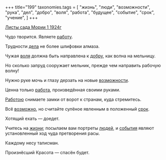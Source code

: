+++
title="199"
taxonomies.tags = [
 "жизнь",
 "люди",
 "возможности",
 "рука",
 "дел",
 "добро",
 "воля",
 "работа",
 "будущее",
 "событие",
 "срок",
 "учение",
]
+++

[Листы сада Мории 1 1924г](/agni/1924)

Чудо творится. Являете [работу](/tags/жизнь).   

Трудности [дела](/tags/дел) не более шлифовки алмаза.   

Чужая [воля](/tags/воля) должна быть направлена к [добру](/tags/добро), как волна на мельницу.   

Но сколько запруд сооружает мельник, прежде чем направить рабочую волну!   

Нужно руке мочь и глазу дерзать на новые [возможности](/tags/возможности).   

Ценна только [работа](/tags/работа), произведённая своими руками.   

[Работою](/tags/работа) снимаете замки от ворот к странам, куда стремитесь.   

Всё [возможно](/tags/возможности), но считайте сулёное явленным в положенный [срок](/tags/срок).   

Хотящий ехать — доедет.   

Учитесь на [жизни](/tags/жизнь); посылаем вам портреты [людей](/tags/люди), и [события](/tags/событие) являют установленный ход чуда претворения расы.   

Каждому несу талисман.   

Произнёсший Красота — спасён будет.   

